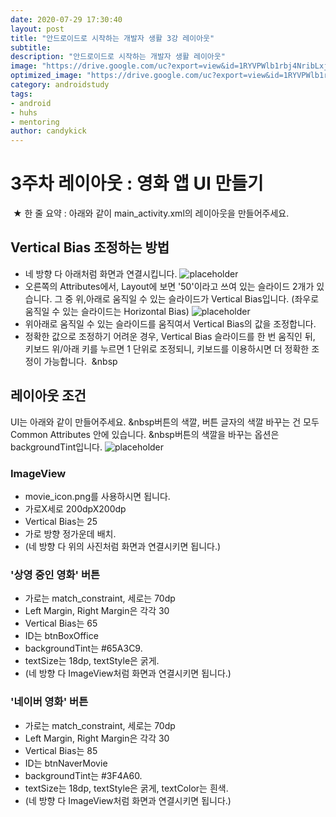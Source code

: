```yaml
---
date: 2020-07-29 17:30:40
layout: post
title: "안드로이드로 시작하는 개발자 생활 3강 레이아웃"
subtitle:
description: "안드로이드로 시작하는 개발자 생활 레이아웃"
image: "https://drive.google.com/uc?export=view&id=1RYVPWlb1rbj4NribLxj7iO2iJQ5Hf1Ob"
optimized_image: "https://drive.google.com/uc?export=view&id=1RYVPWlb1rbj4NribLxj7iO2iJQ5Hf1Ob"
category: androidstudy
tags:
- android
- huhs
- mentoring
author: candykick
---
```


# 3주차 레이아웃 : 영화 앱 UI 만들기
&nbsp;★ 한 줄 요약 : 아래와 같이 main_activity.xml의 레이아웃을 만들어주세요.&nbsp;&nbsp;
&nbsp;&nbsp;
## Vertical Bias 조정하는 방법 
* 네 방향 다 아래처럼 화면과 연결시킵니다.
![placeholder](https://drive.google.com/uc?export=view&id=1_NN7POmHcTh7oSL5qtaZHWMFfCPhrJGS "Large example image")
* 오른쪽의 Attributes에서, Layout에 보면 '50'이라고 쓰여 있는 슬라이드 2개가 있습니다. 그 중 위,아래로 움직일 수 있는 슬라이드가 Vertical Bias입니다. (좌우로 움직일 수 있는 슬라이드는 Horizontal Bias)
![placeholder](https://drive.google.com/uc?export=view&id=1eZp7CX0a3lnCF0BYnUR2i3Sw__l5ahYF "Large example image")
* 위아래로 움직일 수 있는 슬라이드를 움직여서 Vertical Bias의 값을 조정합니다.
* 정확한 값으로 조정하기 어려운 경우, Vertical Bias 슬라이드를 한 번 움직인 뒤, 키보드 위/아래 키를 누르면 1 단위로 조정되니, 키보드를 이용하시면 더 정확한 조정이 가능합니다.
&nbsp;&nbsp
## 레이아웃 조건
UI는 아래와 같이 만들어주세요.
&nbsp버튼의 색깔, 버튼 글자의 색깔 바꾸는 건 모두 Common Attributes 안에 있습니다.
&nbsp버튼의 색깔을 바꾸는 옵션은 backgroundTint입니다.
![placeholder](https://drive.google.com/uc?export=view&id=1RYVPWlb1rbj4NribLxj7iO2iJQ5Hf1Ob "Large example image")
### ImageView
* movie_icon.png를 사용하시면 됩니다.
* 가로X세로 200dpX200dp
* Vertical Bias는 25
* 가로 방향 정가운데 배치.
* (네 방향 다 위의 사진처럼 화면과 연결시키면 됩니다.)
&nbsp;
### '상영 중인 영화' 버튼
* 가로는 match_constraint, 세로는 70dp
* Left Margin, Right Margin은 각각 30
* Vertical Bias는 65
* ID는 btnBoxOffice
* backgroundTint는 #65A3C9.
* textSize는 18dp, textStyle은 굵게.
* (네 방향 다 ImageView처럼 화면과 연결시키면 됩니다.)
&nbsp;
### '네이버 영화' 버튼
* 가로는 match_constraint, 세로는 70dp
* Left Margin, Right Margin은 각각 30
* Vertical Bias는 85
* ID는 btnNaverMovie
* backgroundTint는 #3F4A60.
* textSize는 18dp, textStyle은 굵게, textColor는 흰색.
* (네 방향 다 ImageView처럼 화면과 연결시키면 됩니다.)
